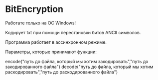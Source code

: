 # BitEncryption
Работате только на ОС Windows!

Кодирует txt при помощи перестановки битов ANCII символов.

Программа работает в ассинхронном режиме.

Параметры, которые принимают функции:

encode("путь до файла, который мы хотим закодировать","путь до закодированного файла")
decode("путь до файла, который мы хотим раскодировать","путь до раскодированного файла")
